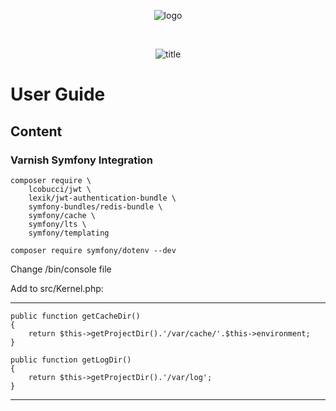 <p align="center"><img src="../assets/img/logo.svg" alt="logo"></p>
<br>
<p align="center"><img src="../assets/img/Symfony4Dicker_title.svg" alt="title"></p>

# User Guide

## Content




### Varnish Symfony Integration

~~~~
composer require \
    lcobucci/jwt \
    lexik/jwt-authentication-bundle \
    symfony-bundles/redis-bundle \
    symfony/cache \
    symfony/lts \
    symfony/templating

composer require symfony/dotenv --dev
~~~~

Change /bin/console file

Add to src/Kernel.php:

----


    public function getCacheDir()
    {
        return $this->getProjectDir().'/var/cache/'.$this->environment;
    }
    
    public function getLogDir()
    {
        return $this->getProjectDir().'/var/log';
    }
----



